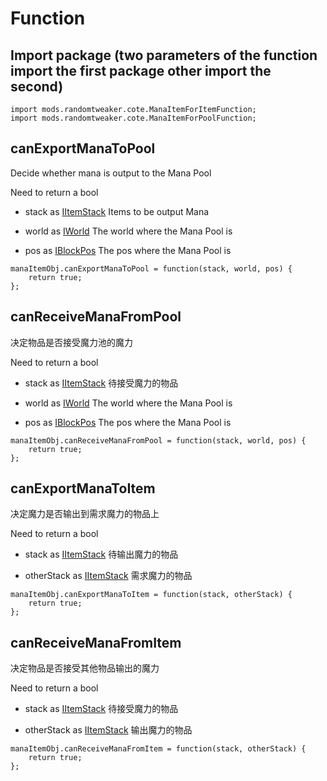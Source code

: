 # Function

## Import package (two parameters of the function import the first package other import the second)

```zenscript
import mods.randomtweaker.cote.ManaItemForItemFunction;
import mods.randomtweaker.cote.ManaItemForPoolFunction;
```

## canExportManaToPool

Decide whether mana is output to the Mana Pool

Need to return a bool

* stack as [IItemStack](https://docs.blamejared.com/1.12/en/Vanilla/Items/IItemStack/) Items to be output Mana

* world as [IWorld](https://docs.blamejared.com/1.12/en/Vanilla/World/IWorld/) The world where the Mana Pool is

* pos as [IBlockPos](https://docs.blamejared.com/1.12/en/Vanilla/World/IBlockPos/) The pos where the Mana Pool is

```zenscript
manaItemObj.canExportManaToPool = function(stack, world, pos) {
    return true;
};
```

## canReceiveManaFromPool

决定物品是否接受魔力池的魔力

Need to return a bool

* stack as [IItemStack](https://docs.blamejared.com/1.12/en/Vanilla/Items/IItemStack/) 待接受魔力的物品

* world as [IWorld](https://docs.blamejared.com/1.12/en/Vanilla/World/IWorld/) The world where the Mana Pool is

* pos as [IBlockPos](https://docs.blamejared.com/1.12/en/Vanilla/World/IBlockPos/) The pos where the Mana Pool is

```zenscript
manaItemObj.canReceiveManaFromPool = function(stack, world, pos) {
    return true;
};
```

## canExportManaToItem

决定魔力是否输出到需求魔力的物品上

Need to return a bool

* stack as [IItemStack](https://docs.blamejared.com/1.12/en/Vanilla/Items/IItemStack/) 待输出魔力的物品

* otherStack as [IItemStack](https://docs.blamejared.com/1.12/en/Vanilla/Items/IItemStack/) 需求魔力的物品

```zenscript
manaItemObj.canExportManaToItem = function(stack, otherStack) {
    return true;
};
```

## canReceiveManaFromItem

决定物品是否接受其他物品输出的魔力

Need to return a bool

* stack as [IItemStack](https://docs.blamejared.com/1.12/en/Vanilla/Items/IItemStack/) 待接受魔力的物品

* otherStack as [IItemStack](https://docs.blamejared.com/1.12/en/Vanilla/Items/IItemStack/) 输出魔力的物品

```zenscript
manaItemObj.canReceiveManaFromItem = function(stack, otherStack) {
    return true;
};
```
